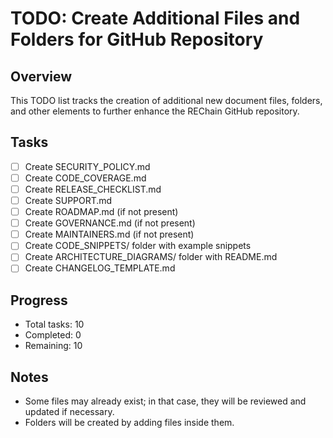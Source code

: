 # TODO: Create Additional Files and Folders for GitHub Repository

## Overview
This TODO list tracks the creation of additional new document files, folders, and other elements to further enhance the REChain GitHub repository.

## Tasks
- [ ] Create SECURITY_POLICY.md
- [ ] Create CODE_COVERAGE.md
- [ ] Create RELEASE_CHECKLIST.md
- [ ] Create SUPPORT.md
- [ ] Create ROADMAP.md (if not present)
- [ ] Create GOVERNANCE.md (if not present)
- [ ] Create MAINTAINERS.md (if not present)
- [ ] Create CODE_SNIPPETS/ folder with example snippets
- [ ] Create ARCHITECTURE_DIAGRAMS/ folder with README.md
- [ ] Create CHANGELOG_TEMPLATE.md

## Progress
- Total tasks: 10
- Completed: 0
- Remaining: 10

## Notes
- Some files may already exist; in that case, they will be reviewed and updated if necessary.
- Folders will be created by adding files inside them.

